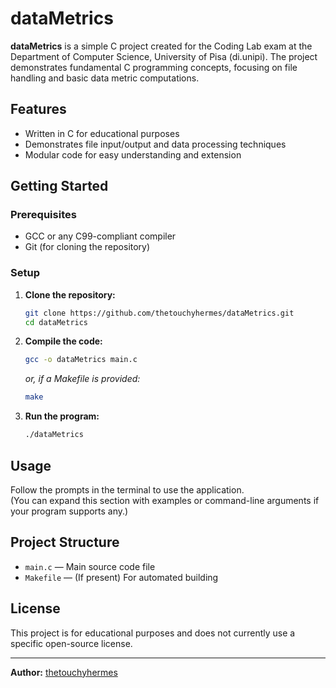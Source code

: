 # dataMetrics

**dataMetrics** is a simple C project created for the Coding Lab exam at the Department of Computer Science, University of Pisa (di.unipi). The project demonstrates fundamental C programming concepts, focusing on file handling and basic data metric computations.

## Features

- Written in C for educational purposes
- Demonstrates file input/output and data processing techniques
- Modular code for easy understanding and extension

## Getting Started

### Prerequisites

- GCC or any C99-compliant compiler
- Git (for cloning the repository)

### Setup

1. **Clone the repository:**
   ```sh
   git clone https://github.com/thetouchyhermes/dataMetrics.git
   cd dataMetrics
   ```

2. **Compile the code:**
   ```sh
   gcc -o dataMetrics main.c
   ```
   _or, if a Makefile is provided:_
   ```sh
   make
   ```

3. **Run the program:**
   ```sh
   ./dataMetrics
   ```

## Usage

Follow the prompts in the terminal to use the application.  
(You can expand this section with examples or command-line arguments if your program supports any.)

## Project Structure

- `main.c` — Main source code file
- `Makefile` — (If present) For automated building

## License

This project is for educational purposes and does not currently use a specific open-source license.

---

**Author:** [thetouchyhermes](https://github.com/thetouchyhermes)
